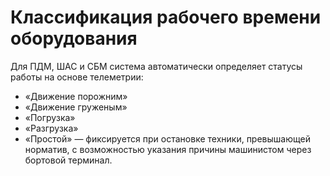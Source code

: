 # Классификация рабочего времени оборудования

Для ПДМ, ШАС и СБМ система автоматически определяет статусы работы на основе телеметрии:

- «Движение порожним»
- «Движение груженым»
- «Погрузка»
- «Разгрузка»
- «Простой» — фиксируется при остановке техники, превышающей норматив, с возможностью указания причины машинистом через бортовой терминал.
